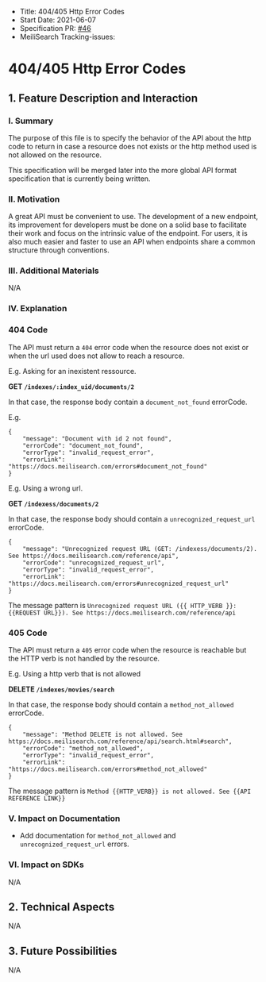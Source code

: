 - Title: 404/405 Http Error Codes
- Start Date: 2021-06-07
- Specification PR: [#46](https://github.com/meilisearch/specifications/pulls/46)
- MeiliSearch Tracking-issues:


# 404/405 Http Error Codes

## 1. Feature Description and Interaction

### I. Summary

The purpose of this file is to specify the behavior of the API about the http code to return in case a resource does not exists or the http method used is not allowed on the resource.

This specification will be merged later into the more global API format specification that is currently being written.

### II. Motivation

A great API must be convenient to use. The development of a new endpoint, its improvement for developers must be done on a solid base to facilitate their work and focus on the intrinsic value of the endpoint. For users, it is also much easier and faster to use an API when endpoints share a common structure through conventions.

### III. Additional Materials
N/A

### IV. Explanation

### 404 Code

The API must return a `404` error code when the resource does not exist or when the url used does not allow to reach a resource.

E.g. Asking for an inexistent ressource.

**GET `/indexes/:index_uid/documents/2`**

In that case, the response body contain a `document_not_found` errorCode.

E.g.

```
{
    "message": "Document with id 2 not found",
    "errorCode": "document_not_found",
    "errorType": "invalid_request_error",
    "errorLink": "https://docs.meilisearch.com/errors#document_not_found"
}
```

E.g. Using a wrong url.

**GET `/indexess/documents/2`**

In that case, the response body should contain a `unrecognized_request_url` errorCode.

```
{
    "message": "Unrecognized request URL (GET: /indexess/documents/2). See https://docs.meilisearch.com/reference/api",
    "errorCode": "unrecognized_request_url",
    "errorType": "invalid_request_error",
    "errorLink": "https://docs.meilisearch.com/errors#unrecognized_request_url"
}
```
The message pattern is `Unrecognized request URL ({{ HTTP_VERB }}: {{REQUEST URL}}). See https://docs.meilisearch.com/reference/api`

### 405 Code

The API must return a `405` error code when the resource is reachable but the HTTP verb is not handled by the resource.

E.g. Using a http verb that is not allowed

**DELETE `/indexes/movies/search`**

In that case, the response body should contain a `method_not_allowed` errorCode.

```
{
    "message": "Method DELETE is not allowed. See https://docs.meilisearch.com/reference/api/search.html#search",
    "errorCode": "method_not_allowed",
    "errorType": "invalid_request_error",
    "errorLink": "https://docs.meilisearch.com/errors#method_not_allowed"
}
```

The message pattern is `Method {{HTTP_VERB}} is not allowed. See {{API REFERENCE LINK}}`

### V. Impact on Documentation

- Add documentation for `method_not_allowed` and `unrecognized_request_url` errors.

### VI. Impact on SDKs
N/A

## 2. Technical Aspects
N/A

## 3. Future Possibilities
N/A